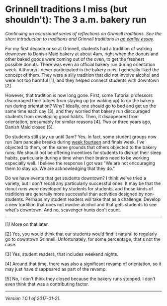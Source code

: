 Grinnell traditions I miss (but shouldn't): The 3 a.m. bakery run
=================================================================

*Continuing an occasional series of reflections on Grinnell traditions.
See the short introduction to traditions and Grinnell traditions
in [an earlier essay](grinnell-trads-pipe-cleaner).*

For my first decade or so at Grinnell, students had a tradition of
walking downtown to Danish Maid bakery at about 4am, right when the
donuts and other baked goods were coming out of the oven, to get the
freshest possible donuts.  There was even an official bakery run during
orientation week.  Although I never participated in the bakery runs, I
generally liked the concept of them.  They were a silly tradition that
did not involve alcohol and were not too harmful [1], and they helped
connect students with downtown [2].

However, that tradition is now long gone.  First, some Tutorial
professors discouraged their tutees from staying up (or waking up) to
do the bakery run during orientation?  Why?  Ideally, one should go
to bed and get up the same time each day [3], and they worried that
bakery run discouraged students from developing good habits.  Then,
it disappeared from orientation, presumably for similar reasons [4].
Two or three years ago, Danish Maid closed [5].

Do students still stay up until 3am?  Yes.  In fact, some student groups
now run 3am pancake breaks during [week fourteen](naming-week-14) and
finals week.  I've objected to them, on the same grounds that others
objected to the bakery runs: We should not be offering incentives for
students to disrupt their sleep habits, particularly during a time when
their brains need to be working especially well.  I believe the response
I got was "We are not encouraging them to stay up.  We are acknowledging
that they do."

Do we have events that get students downtown?  I think we've tried a
variety, but I don't recall any particularly successful ones.  It may
be that the donut runs were developed by students for students, and
those kinds of traditions are generally more successful than activities
designed by non-students.  Perhaps my student readers will take that as
a challenge: Develop a new tradition that does not involve alcohol and
that gets students to see what's downtown.  And no, scavenger hunts 
don't count.

---

[1] More on that later.

[2] Yes, you would think that our students would find it natural to 
regularly go to downtown Grinnell.  Unfortunately, for some percentage,
that's not the case.

[3] Yes, student readers, that includes weekend nights.

[4] Around that time, there was also a significant revamp of
orientation, so it may just have disappeared as part of the revamp.

[5] No, I don't think they closed because the bakery runs stopped.
I don't even think that was a contributing factor.

---

*Version 1.0.1 of 2017-01-21.*
